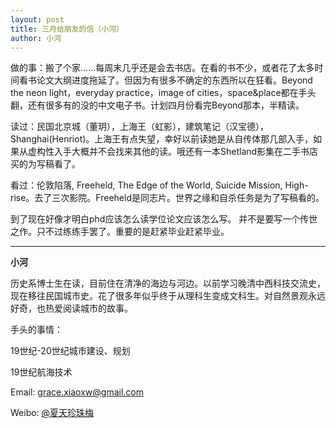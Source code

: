 ```yaml
---
layout: post
title: 三月给朋友的信（小河）
author: 小河
---
```

做的事：搬了个家……每周末几乎还是会去书店。在看的书不少，或者花了太多时间看书论文大纲进度拖延了。但因为有很多不确定的东西所以在狂看。Beyond the neon light，everyday practice，image of cities，space&place都在手头翻，还有很多有的没的中文电子书。计划四月份看完Beyond那本，半精读。

读过：民国北京城（董玥），上海王（虹影），建筑笔记（汉宝德），Shanghai(Henriot)。上海王有点失望，幸好以前读她是从自传体那几部入手，如果从虚构性入手大概并不会找来其他的读。哦还有一本Shetland影集在二手书店买的为写稿看了。

看过：伦敦陷落, Freeheld, The Edge of the World, Suicide Mission, High-rise。去了三次影院。Freeheld是同志片。世界之缘和自杀任务是为了写稿看的。

到了现在好像才明白phd应该怎么读学位论文应该怎么写。
并不是要写一个传世之作。只不过练练手罢了。重要的是赶紧毕业赶紧毕业。
 
                                          
---
**小河**

历史系博士生在读，目前住在清净的海边与河边。以前学习晚清中西科技交流史，现在移往民国城市史。花了很多年似乎终于从理科生变成文科生。对自然景观永远好奇，也热爱阅读城市的故事。

手头的事情：

19世纪-20世纪城市建设、规划

19世纪航海技术

Email: [grace.xiaoxw@gmail.com](grace.xiaoxw@gmail.com "grace.xiaoxw@gmail.com")

Weibo: [@夏天珍珠梅](http://weibo.com/u/1668493177 "@夏天珍珠梅")